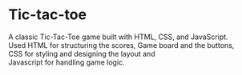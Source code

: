 # Tic-tac-toe

A classic Tic-Tac-Toe game built with HTML, CSS, and JavaScript.  
Used HTML for structuring the scores, Game board and the buttons,  
CSS for styling and designing the layout and  
Javascript for handling game logic.  
